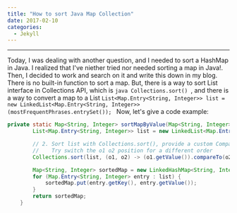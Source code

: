 ```yaml
---
title: "How to sort Java Map Collection"
date: 2017-02-10
categories: 
  - Jekyll
---
```

---

Today, I was dealing with another question, and I needed to sort a HashMap in Java. I realized that I've niether tried nor needed sorting
a map in Java!. Then, I decided to work and search on it and write this down in my blog. There is no built-in function to sort a map. 
But, there is a way to sort List interface in Collections API, which is ```java Collections.sort() ```, and there is a way to convert
a map to a List ```List<Map.Entry<String, Integer>> list = new LinkedList<Map.Entry<String, Integer>>(mostFrequentPhrases.entrySet()); ```
Now, let's give a code example:

```java
private static Map<String, Integer> sortMapByValue(Map<String, Integer> mostFrequentPhrases) {
        List<Map.Entry<String, Integer>> list = new LinkedList<Map.Entry<String, Integer>>(mostFrequentPhrases.entrySet());

        // 2. Sort list with Collections.sort(), provide a custom Comparator
        //    Try switch the o1 o2 position for a different order
        Collections.sort(list, (o1, o2) -> (o1.getValue()).compareTo(o2.getValue()));

        Map<String, Integer> sortedMap = new LinkedHashMap<String, Integer>();
        for (Map.Entry<String, Integer> entry : list) {
            sortedMap.put(entry.getKey(), entry.getValue());
        }
        return sortedMap;
    }
```
